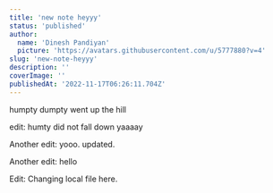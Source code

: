 ```yaml
---
title: 'new note heyyy'
status: 'published'
author:
  name: 'Dinesh Pandiyan'
  picture: 'https://avatars.githubusercontent.com/u/5777880?v=4'
slug: 'new-note-heyyy'
description: ''
coverImage: ''
publishedAt: '2022-11-17T06:26:11.704Z'
---
```


humpty dumpty went up the hill

edit: humty did not fall down yaaaay



Another edit: yooo. updated.



Another edit: hello


Edit: Changing local file here.
